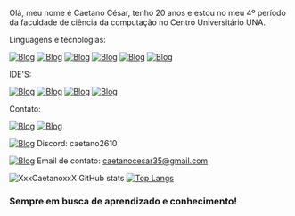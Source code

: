 Olá, meu nome é Caetano César, tenho 20 anos e estou no meu 4º período da faculdade de ciência da computação no Centro Universitário UNA.

Linguagens e tecnologias:

[![Blog](https://img.shields.io/badge/Java-ED8B00?style=for-the-badge&logo=openjdk&logoColor=white)]()
[![Blog](https://img.shields.io/badge/HTML5-E34F26?style=for-the-badge&logo=html5&logoColor=white)]()
[![Blog](https://img.shields.io/badge/CSS3-1572B6?style=for-the-badge&logo=css3&logoColor=white)]()
[![Blog](https://img.shields.io/badge/Python-3776AB?style=for-the-badge&logo=python&logoColor=white)]()
[![Blog](https://img.shields.io/badge/MySQL-005C84?style=for-the-badge&logo=mysql&logoColor=white)]()
[![Blog](https://img.shields.io/badge/GIT-E44C30?style=for-the-badge&logo=git&logoColor=white)]()

IDE'S:

[![Blog](https://img.shields.io/badge/apache%20netbeans-1B6AC6?style=for-the-badge&logo=apache%20netbeans%20IDE&logoColor=white)]()
[![Blog](https://img.shields.io/badge/Eclipse-2C2255?style=for-the-badge&logo=eclipse&logoColor=white)]()
[![Blog](https://img.shields.io/badge/PyCharm-000000.svg?&style=for-the-badge&logo=PyCharm&logoColor=white)]()
[![Blog](https://img.shields.io/badge/sublime_text-%23575757.svg?&style=for-the-badge&logo=sublime-text&logoColor=important)]()

Contato:

[![Blog](https://img.shields.io/badge/Instagram-E4405F?style=for-the-badge&logo=instagram&logoColor=white)](https://www.instagram.com/caet_cesar/)
[![Blog](https://img.shields.io/badge/LinkedIn-0077B5?style=for-the-badge&logo=linkedin&logoColor=white)](https://www.linkedin.com/in/caetanocesar/)

[![Blog](https://img.shields.io/badge/Discord-7289DA?style=for-the-badge&logo=discord&logoColor=white)]() Discord: caetano2610

[![Blog](https://img.shields.io/badge/Gmail-D14836?style=for-the-badge&logo=gmail&logoColor=white)]() Email de contato: caetanocesar35@gmail.com

![XxxCaetanoxxX GitHub stats](https://github-readme-stats.vercel.app/api?username=XxxCaetanoxxX&show_icons=true&theme=tokyonight)
[![Top Langs](https://github-readme-stats.vercel.app/api/top-langs/?username=XxxCaetanoxxX&layout=compact)](https://github.com/XxxCaetanoxxX/github-readme-stats)

### Sempre em busca de aprendizado e conhecimento! ###

